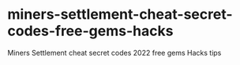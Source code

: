 # miners-settlement-cheat-secret-codes-free-gems-hacks
Miners Settlement cheat secret codes 2022 free gems Hacks tips
